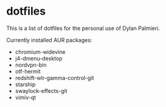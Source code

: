 # dotfiles

This is a list of dotfiles for the personal use of Dylan Palmieri.

Currently installed AUR packages:

* chromium-widevine
* j4-dmenu-desktop
* nordvpn-bin
* otf-hermit
* redshift-wlr-gamma-control-git
* starship
* swaylock-effects-git
* vimiv-qt
